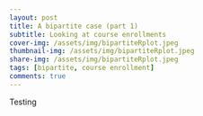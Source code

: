 ```yaml
---
layout: post
title: A bipartite case (part 1)
subtitle: Looking at course enrollments
cover-img: /assets/img/bipartiteRplot.jpeg
thumbnail-img: /assets/img/bipartiteRplot.jpeg
share-img: /assets/img/bipartiteRplot.jpeg
tags: [bipartite, course enrollment]
comments: true
---
```


Testing
